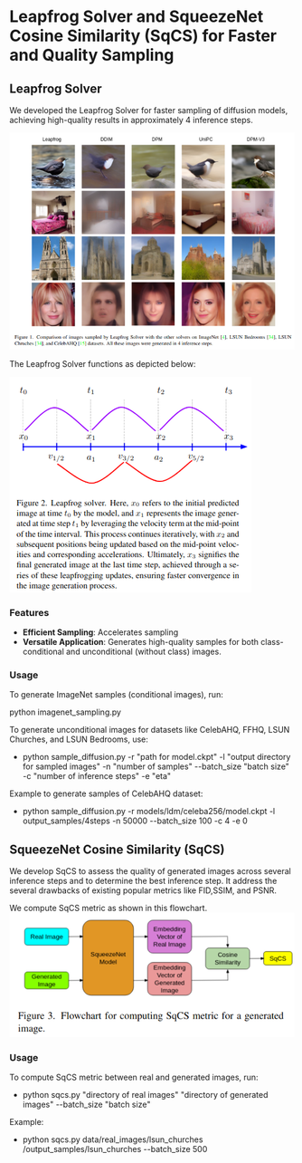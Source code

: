 # Leapfrog Solver and SqueezeNet Cosine Similarity (SqCS) for Faster and Quality Sampling

## Leapfrog Solver

We developed the Leapfrog Solver for faster sampling of diffusion models, achieving high-quality results in approximately 4 inference steps.

![Sampled Images](sampled_images.png)

The Leapfrog Solver functions as depicted below:

![Leapfrog Solver](leapfrog_solver.png)

### Features

- **Efficient Sampling**: Accelerates sampling
- **Versatile Application**: Generates high-quality samples for both class-conditional and unconditional (without class) images.

### Usage

To generate ImageNet samples (conditional images), run:

python imagenet_sampling.py

To generate unconditional images for datasets like CelebAHQ, FFHQ, LSUN Churches, and LSUN Bedrooms, use:

- python sample_diffusion.py -r "path for model.ckpt" -l "output directory for sampled images" -n "number of samples" --batch_size "batch size" -c "number of inference steps" -e "eta"

Example to generate samples of CelebAHQ dataset:
- python sample_diffusion.py -r models/ldm/celeba256/model.ckpt -l output_samples/4steps -n 50000 --batch_size 100 -c 4 -e 0

## SqueezeNet Cosine Similarity (SqCS)

We develop SqCS to assess the quality of generated images across several inference steps and to determine the best inference step. It address the several drawbacks of existing popular metrics like FID,SSIM, and PSNR.

We compute SqCS metric as shown in this flowchart.
![SqCS](flowchart_sqcs.png)

### Usage

To compute SqCS metric between real and generated images, run:

- python sqcs.py "directory of real images" "directory of generated images" --batch_size "batch size"

Example:
- python sqcs.py data/real_images/lsun_churches /output_samples/lsun_churches --batch_size 500

